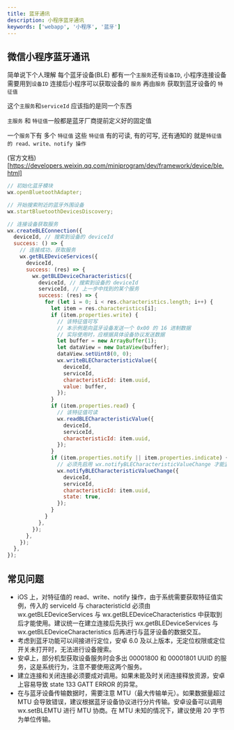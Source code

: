 ```yaml
---
title: 蓝牙通讯
description: 小程序蓝牙通讯
keywords: ['webapp', '小程序', '蓝牙']
---
```


## 微信小程序蓝牙通讯

简单说下个人理解
每个蓝牙设备(BLE) 都有一个`主服务`还有`设备ID`, 小程序连接设备需要用到`设备ID` 连接后小程序可以获取设备的 `服务` 再由`服务` 获取到蓝牙设备的 `特征值`

这个`主服务`和`serviceId` 应该指的是同一个东西

`主服务` 和 `特征值`一般都是蓝牙厂商提前定义好的固定值

一个`服务`下有 多个 `特征值` 这些 `特征值` 有的可读, 有的可写, 还有通知的 就是`特征值的 read、write、notify 操作`

(官方文档)[https://developers.weixin.qq.com/miniprogram/dev/framework/device/ble.html]

```js
// 初始化蓝牙模块
wx.openBluetoothAdapter;

// 开始搜索附近的蓝牙外围设备
wx.startBluetoothDevicesDiscovery;

// 连接设备获取服务
wx.createBLEConnection({
  deviceId, // 搜索到设备的 deviceId
  success: () => {
    // 连接成功，获取服务
    wx.getBLEDeviceServices({
      deviceId,
      success: (res) => {
        wx.getBLEDeviceCharacteristics({
          deviceId, // 搜索到设备的 deviceId
          serviceId, // 上一步中找到的某个服务
          success: (res) => {
            for (let i = 0; i < res.characteristics.length; i++) {
              let item = res.characteristics[i];
              if (item.properties.write) {
                // 该特征值可写
                // 本示例是向蓝牙设备发送一个 0x00 的 16 进制数据
                // 实际使用时，应根据具体设备协议发送数据
                let buffer = new ArrayBuffer(1);
                let dataView = new DataView(buffer);
                dataView.setUint8(0, 0);
                wx.writeBLECharacteristicValue({
                  deviceId,
                  serviceId,
                  characteristicId: item.uuid,
                  value: buffer,
                });
              }
              if (item.properties.read) {
                // 该特征值可读
                wx.readBLECharacteristicValue({
                  deviceId,
                  serviceId,
                  characteristicId: item.uuid,
                });
              }
              if (item.properties.notify || item.properties.indicate) {
                // 必须先启用 wx.notifyBLECharacteristicValueChange 才能监听到设备 onBLECharacteristicValueChange 事件
                wx.notifyBLECharacteristicValueChange({
                  deviceId,
                  serviceId,
                  characteristicId: item.uuid,
                  state: true,
                });
              }
            }
          },
        });
      },
    });
  },
});
```

## 常见问题

- iOS 上，对特征值的 read、write、notify 操作，由于系统需要获取特征值实例，传入的 serviceId 与 characteristicId 必须由 wx.getBLEDeviceServices 与 wx.getBLEDeviceCharacteristics 中获取到后才能使用。建议统一在建立连接后先执行 wx.getBLEDeviceServices 与 wx.getBLEDeviceCharacteristics 后再进行与蓝牙设备的数据交互。
- 考虑到蓝牙功能可以间接进行定位，安卓 6.0 及以上版本，无定位权限或定位开关未打开时，无法进行设备搜索。
- 安卓上，部分机型获取设备服务时会多出 00001800 和 00001801 UUID 的服务，这是系统行为，注意不要使用这两个服务。
- 建立连接和关闭连接必须要成对调用。如果未能及时关闭连接释放资源，安卓上容易导致 state 133 GATT ERROR 的异常。
- 在与蓝牙设备传输数据时，需要注意 MTU（最大传输单元）。如果数据量超过 MTU 会导致错误，建议根据蓝牙设备协议进行分片传输。安卓设备可以调用 wx.setBLEMTU 进行 MTU 协商。在 MTU 未知的情况下，建议使用 20 字节为单位传输。
